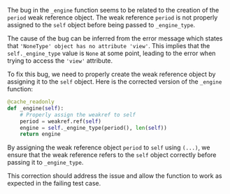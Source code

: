 The bug in the `_engine` function seems to be related to the creation of the `period` weak reference object. The weak reference `period` is not properly assigned to the `self` object before being passed to `_engine_type`.

The cause of the bug can be inferred from the error message which states that `'NoneType' object has no attribute 'view'`. This implies that the `self._engine_type` value is `None` at some point, leading to the error when trying to access the `'view'` attribute.

To fix this bug, we need to properly create the weak reference object by assigning it to the `self` object. Here is the corrected version of the `_engine` function:

```python
@cache_readonly
def _engine(self):
    # Properly assign the weakref to self
    period = weakref.ref(self)
    engine = self._engine_type(period(), len(self))
    return engine
```

By assigning the weak reference object `period` to `self` using `(...)`, we ensure that the weak reference refers to the `self` object correctly before passing it to `_engine_type`.

This correction should address the issue and allow the function to work as expected in the failing test case.